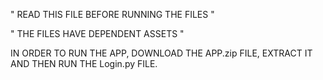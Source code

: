 " READ THIS FILE BEFORE RUNNING THE FILES "

" THE FILES HAVE DEPENDENT ASSETS "

IN ORDER TO RUN THE APP, DOWNLOAD THE APP.zip FILE, EXTRACT IT AND THEN RUN THE Login.py FILE.
